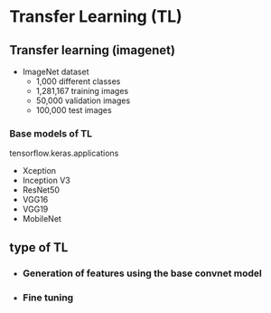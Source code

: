 # Transfer Learning (TL)

## Transfer learning (imagenet)
- ImageNet dataset 
    - 1,000 different classes
    - 1,281,167 training images
    - 50,000 validation images
    - 100,000 test images
### Base models of TL
tensorflow.keras.applications
- Xception
- Inception V3
- ResNet50
- VGG16
- VGG19
- MobileNet

## type of TL
- ### Generation of features using the base convnet model
- ### Fine tuning
